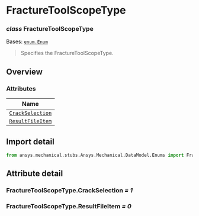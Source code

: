 # FractureToolScopeType

<a id="FractureToolScopeType"></a>

### *class* FractureToolScopeType

Bases: [`enum.Enum`](https://docs.python.org/3/library/enum.html#enum.Enum)

> Specifies the FractureToolScopeType.

> <!-- !! processed by numpydoc !! -->

<a id="overview"></a>

## Overview

### Attributes

| Name |
| ------------------------------------------------------------- |
| [`CrackSelection`](#FractureToolScopeType.CrackSelection) |
| [`ResultFileItem`](#FractureToolScopeType.ResultFileItem) |

<a id="import-detail"></a>

## Import detail

```python
from ansys.mechanical.stubs.Ansys.Mechanical.DataModel.Enums import FractureToolScopeType
```

<a id="attribute-detail"></a>

## Attribute detail

<a id="FractureToolScopeType.CrackSelection"></a>

### FractureToolScopeType.CrackSelection *= 1*

<a id="FractureToolScopeType.ResultFileItem"></a>

### FractureToolScopeType.ResultFileItem *= 0*
